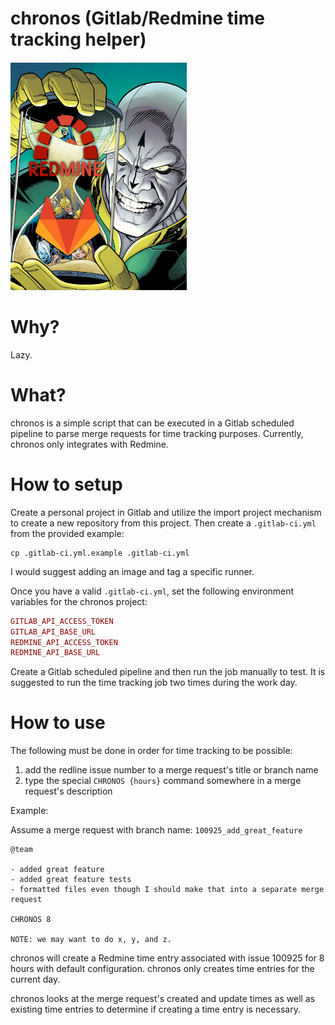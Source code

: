 # chronos (Gitlab/Redmine time tracking helper)

![chronos](https://github.com/haydenmcfarland/assets/blob/master/images/chronos.png?raw=true)

# Why?

Lazy.

# What?

chronos is a simple script that can be executed in a Gitlab scheduled pipeline to parse merge requests for time tracking purposes. Currently, chronos only integrates with Redmine.

# How to setup

Create a personal project in Gitlab and utilize the import project mechanism to create a new repository from this project.
Then create a `.gitlab-ci.yml` from the provided example:

```
cp .gitlab-ci.yml.example .gitlab-ci.yml
```

I would suggest adding an image and tag a specific runner.

Once you have a valid `.gitlab-ci.yml`, set the following environment variables for the chronos project:

```ruby
GITLAB_API_ACCESS_TOKEN
GITLAB_API_BASE_URL
REDMINE_API_ACCESS_TOKEN
REDMINE_API_BASE_URL
```

Create a Gitlab scheduled pipeline and then run the job manually to test.
It is suggested to run the time tracking job two times during the work day.

# How to use

The following must be done in order for time tracking to be possible:
1. add the redline issue number to a merge request's title or branch name
2. type the special `CHRONOS {hours}` command somewhere in a merge request's description

Example: 

Assume a merge request with branch name: `100925_add_great_feature`
```
@team

- added great feature
- added great feature tests
- formatted files even though I should make that into a separate merge request

CHRONOS 8

NOTE: we may want to do x, y, and z.
```

chronos will create a Redmine time entry associated with issue 100925 for 8 hours with default configuration.
chronos only creates time entries for the current day. 

chronos looks at the merge request's created and update times as well as existing time entries to determine if creating a time entry is necessary.
